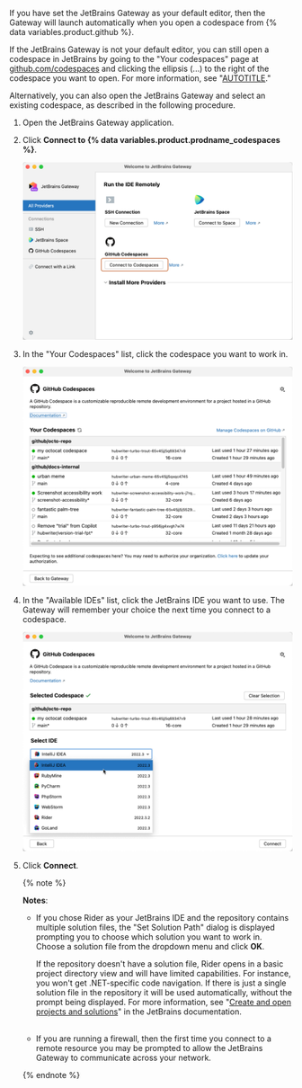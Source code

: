 If you have set the JetBrains Gateway as your default editor, then the Gateway will launch automatically when you open a codespace from {% data variables.product.github %}.

If the JetBrains Gateway is not your default editor, you can still open a codespace in JetBrains by going to the "Your codespaces" page at [github.com/codespaces](https://github.com/codespaces) and clicking the ellipsis (...) to the right of the codespace you want to open. For more information, see "[AUTOTITLE](/codespaces/developing-in-codespaces/opening-an-existing-codespace?tool=webui)."

Alternatively, you can also open the JetBrains Gateway and select an existing codespace, as described in the following procedure.

1. Open the JetBrains Gateway application.
1. Click **Connect to {% data variables.product.prodname_codespaces %}**.

   ![Screenshot of the JetBrains Gateway home page, showing the "Connect to Codespaces" button.](/assets/images/help/codespaces/jetbrains-gateway-connect.png)

1. In the "Your Codespaces" list, click the codespace you want to work in.

   ![Screenshot of the "Your Codespaces" list in the JetBrains Gateway.](/assets/images/help/codespaces/jetbrains-gateway-codespaces.png)

1. In the "Available IDEs" list, click the JetBrains IDE you want to use. The Gateway will remember your choice the next time you connect to a codespace.

   ![Screenshot the "Select IDE" dropdown list in the JetBrains Gateway. The mouse pointer is pointing to "IntelliJ IDEA."](/assets/images/help/codespaces/jetbrains-gateway-ides.png)

1. Click **Connect**.

   {% note %}

   **Notes**:

   * If you chose Rider as your JetBrains IDE and the repository contains multiple solution files, the "Set Solution Path" dialog is displayed prompting you to choose which solution you want to work in. Choose a solution file from the dropdown menu and click **OK**.

     If the repository doesn't have a solution file, Rider opens in a basic project directory view and will have limited capabilities. For instance, you won't get .NET-specific code navigation. If there is just a single solution file in the repository it will be used automatically, without the prompt being displayed. For more information, see "[Create and open projects and solutions](https://www.jetbrains.com/help/rider/Creating_and_Opening_Projects_and_Solutions.html)" in the JetBrains documentation.<br><br>

   * If you are running a firewall, then the first time you connect to a remote resource you may be prompted to allow the JetBrains Gateway to communicate across your network.

   {% endnote %}
